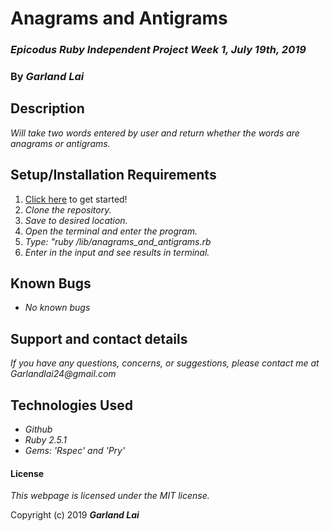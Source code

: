 # Anagrams and Antigrams

### _Epicodus Ruby Independent Project Week 1, July 19th, 2019_

### By _*Garland Lai*_

## Description

_Will take two words entered by user and return whether the words are anagrams or antigrams._

## Setup/Installation Requirements

1. [Click here](https://github.com/GarlandLai/Anagrams-and-Antigrams.git) to get started!
2. _Clone the repository._
3. _Save to desired location._
4. _Open the terminal and enter the program._
5. _Type: "ruby /lib/anagrams_and_antigrams.rb_
6. _Enter in the input and see results in terminal._

## Known Bugs

* _No known bugs_

## Support and contact details

_If you have any questions, concerns, or suggestions, please contact me at Garlandlai24@gmail.com_

## Technologies Used

* _Github_
* _Ruby 2.5.1_
* _Gems: 'Rspec' and 'Pry'_

#### License

*This webpage is licensed under the MIT license.*

Copyright (c) 2019 **_Garland Lai_**
